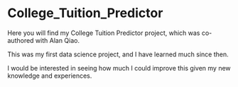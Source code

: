 # College_Tuition_Predictor
Here you will find my College Tuition Predictor project, which was co-authored with Alan Qiao.

This was my first data science project, and I have learned much since then.

I would be interested in seeing how much I could improve this given my new knowledge and experiences.
